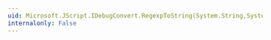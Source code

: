 ```yaml
---
uid: Microsoft.JScript.IDebugConvert.RegexpToString(System.String,System.Boolean,System.Boolean,System.Boolean)
internalonly: False
---
```

